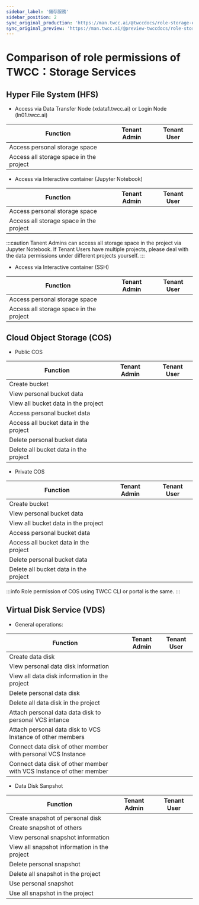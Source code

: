 ```yaml
---
sidebar_label: '儲存服務'
sidebar_position: 2
sync_original_production: 'https://man.twcc.ai/@twccdocs/role-storage-en' 
sync_original_preview: 'https://man.twcc.ai/@preview-twccdocs/role-storage-en' 
---
```


# Comparison of role permissions of TWCC：Storage Services

## Hyper File System (HFS)

- Access via Data Transfer Node (xdata1.twcc.ai) or Login Node  (ln01.twcc.ai) 

| Function | Tenant Admin | Tenant User |
| -------- | -------- | -------- |
|Access personal storage space|<i class="fa fa-check" aria-hidden="true"></i>|<i class="fa fa-check" aria-hidden="true"></i>
|Access all storage space in the project|<i class="fa fa-times" aria-hidden="true"></i>|<i class="fa fa-times" aria-hidden="true"></i>


- Access via Interactive container (Jupyter Notebook)

| Function | Tenant Admin | Tenant User |
| -------- | -------- | -------- |
|Access personal storage space|<i class="fa fa-check" aria-hidden="true"></i>|<i class="fa fa-check" aria-hidden="true"></i>
|Access all storage space in the project|<i class="fa fa-check" aria-hidden="true"></i>|<i class="fa fa-times" aria-hidden="true"></i>

:::caution
Tanent Admins can access all storage space in the project via Jupyter Notebook. If Tenant Users have multiple projects, please deal with the data permissions under different projects yourself.
:::

- Access via Interactive container (SSH)

| Function | Tenant Admin | Tenant User |
| -------- | -------- | -------- |
|Access personal storage space|<i class="fa fa-check" aria-hidden="true"></i>|<i class="fa fa-check" aria-hidden="true"></i>
|Access all storage space in the project|<i class="fa fa-times" aria-hidden="true"></i>|<i class="fa fa-times" aria-hidden="true"></i>


## Cloud Object Storage (COS)

- Public COS

| Function | Tenant Admin | Tenant User |
| -------- | -------- | -------- |
|Create bucket|<i class="fa fa-check" aria-hidden="true"></i>|<i class="fa fa-check" aria-hidden="true"></i>
|View personal bucket data|<i class="fa fa-check" aria-hidden="true"></i>|<i class="fa fa-check" aria-hidden="true"></i>
|View all bucket data in the project|<i class="fa fa-check" aria-hidden="true"></i>|<i class="fa fa-check" aria-hidden="true"></i>
|Access personal bucket data|<i class="fa fa-check" aria-hidden="true"></i>|<i class="fa fa-check" aria-hidden="true"></i>
|Access all bucket data in the project|<i class="fa fa-check" aria-hidden="true"></i>|<i class="fa fa-check" aria-hidden="true"></i>
|Delete personal bucket data|<i class="fa fa-check" aria-hidden="true"></i>|<i class="fa fa-check" aria-hidden="true"></i>
|Delete all bucket data in the project|<i class="fa fa-check" aria-hidden="true"></i>|<i class="fa fa-check" aria-hidden="true"></i>

- Private COS

| Function | Tenant Admin | Tenant User |
| -------- | -------- | -------- |
|Create bucket|<i class="fa fa-check" aria-hidden="true"></i>|<i class="fa fa-check" aria-hidden="true"></i>
|View personal bucket data|<i class="fa fa-check" aria-hidden="true"></i>|<i class="fa fa-check" aria-hidden="true"></i>
|View all bucket data in the project|<i class="fa fa-times" aria-hidden="true"></i>|<i class="fa fa-times" aria-hidden="true"></i>
|Access personal bucket data|<i class="fa fa-check" aria-hidden="true"></i>|<i class="fa fa-check" aria-hidden="true"></i>
|Access all bucket data in the project|<i class="fa fa-times" aria-hidden="true"></i>|<i class="fa fa-times" aria-hidden="true"></i>
|Delete personal bucket data|<i class="fa fa-check" aria-hidden="true"></i>|<i class="fa fa-check" aria-hidden="true"></i>
|Delete all bucket data in the project|<i class="fa fa-times" aria-hidden="true"></i>|<i class="fa fa-times" aria-hidden="true"></i>


:::info
Role permission of COS using TWCC CLI or portal is the same.
:::

## Virtual Disk Service (VDS)

- General operations: 

| Function | Tenant Admin | Tenant User |
| -------- | -------- | -------- |
|Create data disk|<i class="fa fa-check" aria-hidden="true"></i>|<i class="fa fa-check" aria-hidden="true"></i>
|View personal data disk information|<i class="fa fa-check" aria-hidden="true"></i>|<i class="fa fa-check" aria-hidden="true"></i>
|View all data disk information in the project|<i class="fa fa-check" aria-hidden="true"></i>|<i class="fa fa-times" aria-hidden="true"></i>
|Delete personal data disk|<i class="fa fa-check" aria-hidden="true"></i>|<i class="fa fa-check" aria-hidden="true"></i>
|Delete all data disk in the project|<i class="fa fa-check" aria-hidden="true"></i>|<i class="fa fa-times" aria-hidden="true"></i>
|Attach personal data data disk to personal VCS intance|<i class="fa fa-check" aria-hidden="true"></i>|<i class="fa fa-check" aria-hidden="true"></i>
|Attach personal data disk to VCS Instance of other members|<i class="fa fa-times" aria-hidden="true"></i>|<i class="fa fa-times" aria-hidden="true"></i>
|Connect data disk of other member with personal VCS Instance|<i class="fa fa-check" aria-hidden="true"></i>|<i class="fa fa-times" aria-hidden="true"></i>
|Connect data disk of other member with VCS Instance of other member|<i class="fa fa-times" aria-hidden="true"></i>|<i class="fa fa-times" aria-hidden="true"></i>


- Data Disk Sanpshot

| Function | Tenant Admin | Tenant User |
| -------- | -------- | -------- |
|Create snapshot of personal disk|<i class="fa fa-check" aria-hidden="true"></i>|<i class="fa fa-check" aria-hidden="true"></i>
|Create snapshot of others|<i class="fa fa-check" aria-hidden="true"></i>|<i class="fa fa-check" aria-hidden="true"></i>
|View personal snapshot information|<i class="fa fa-check" aria-hidden="true"></i>|<i class="fa fa-check" aria-hidden="true"></i>
|View all snapshot information in the project|<i class="fa fa-check" aria-hidden="true"></i>|<i class="fa fa-times" aria-hidden="true"></i>
|Delete personal snapshot|<i class="fa fa-check" aria-hidden="true"></i>|<i class="fa fa-check" aria-hidden="true"></i>
|Delete all snapshot in the project|<i class="fa fa-check" aria-hidden="true"></i>|<i class="fa fa-times" aria-hidden="true"></i>
|Use personal snapshot|<i class="fa fa-check" aria-hidden="true"></i>|<i class="fa fa-check" aria-hidden="true"></i>
|Use all snapshot in the project|<i class="fa fa-check" aria-hidden="true"></i>|<i class="fa fa-times" aria-hidden="true"></i>